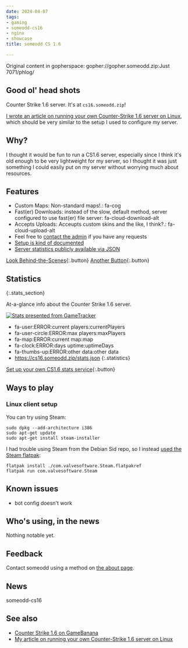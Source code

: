 ```yaml
---
date: 2024-04-07
tags:
- gaming
- someodd-cs16
- nginx
- showcase
title: someodd CS 1.6

---
```

Original content in gopherspace: gopher://gopher.someodd.zip:Just 7071/phlog/


## Good ol' head shots

Counter Strike 1.6 server. It's at `cs16.someodd.zip`!

[I wrote an article on running your own Counter-Strike 1.6 server on Linux](/notes/linux-counter-strike-1.6-server), which should be very similar to the setup I used to configure my server.

## Why?

I thought it would be fun to run a CS1.6 server, especially since I think it's old enough to be very lightweight for my server, so I thought it was just something I could easily put on my server without worrying much about resources.

## Features

* Custom Maps: Non-standard maps!.: fa-cog
* Fast(er) Downloads: instead of the slow, default method, server configured to use fast(er) file server: fa-cloud-download-alt
* Accepts Uploads: Acceupts custom skins and the like, I think?.: fa-cloud-upload-alt
* Feel free to [contact the admin](/about) if you have any requests
* [Setup is kind of documented](/notes/linux-counter-strike-1.6-server)
* [Server statistics publicly available via JSON](https://cs16.someodd.zip/stats.json)

[Look Behind-the-Scenes](/notes/linux-counter-strike-1.6-server){:.button}
[Another Button](#znc-service){:.button}

##  Statistics
{:.stats_section}

At-a-glance info about the Counter Strike 1.6 server. 

[![Stats presented from GameTracker](https://cache.gametracker.com/server_info/cs16.someodd.zip:27015/b_560_95_1.png)](https://www.gametracker.com/server_info/cs16.someodd.zip:27015/)

* fa-user:ERROR:current players:currentPlayers
* fa-user-circle:ERROR:max players:maxPlayers
* fa-map:ERROR:current map:map
* fa-clock:ERROR:days uptime:uptimeDays
* fa-thumbs-up:ERROR:other data:other data
* https://cs16.someodd.zip/stats.json
{:.statistics}

[Set up your own CS1.6 stats service](/notes/linux-counter-strike-1.6-server){:.button}

## Ways to play

### Linux client setup

You can try using Steam:

```
sudo dpkg --add-architecture i386
sudo apt-get update
sudo apt-get install steam-installer 
```

I had trouble using Steam from the Debian Sid repo, so I instead [used the Steam flatpak](https://flathub.org/apps/com.valvesoftware.Steam):

```
flatpak install ./com.valvesoftware.Steam.flatpakref
flatpak run com.valvesoftware.Steam
```

## Known issues

* bot config doesn't work

## Who's using, in the news

Nothing notable yet.

## Feedback

Contact someodd using a method on [the about page](/about).

## News

someodd-cs16

## See also

* [Counter Strike 1.6 on GameBanana](https://gamebanana.com/games/4254)
* [My article on running your own Counter-Strike 1.6 server on Linux](/notes/linux-counter-strike-1.6-server/)

